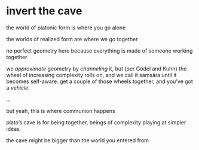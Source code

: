 # invert the cave

the world of platonic form is where you go alone

the worlds of realized form are where we go together

no perfect geometry here because everything is made of someone working together

we *approximate* geometry by *channeling* it, but (per Gödel and Kuhn) the wheel of increasing complexity rolls on, and we call it saṃsāra until it becomes self-aware. get a couple of those wheels together, and you've got a *vehicle*.

...

but yeah, this is where communion happens

plato’s cave is for being together, beings of complexity playing at simpler ideas

the cave might be bigger than the world you entered from
